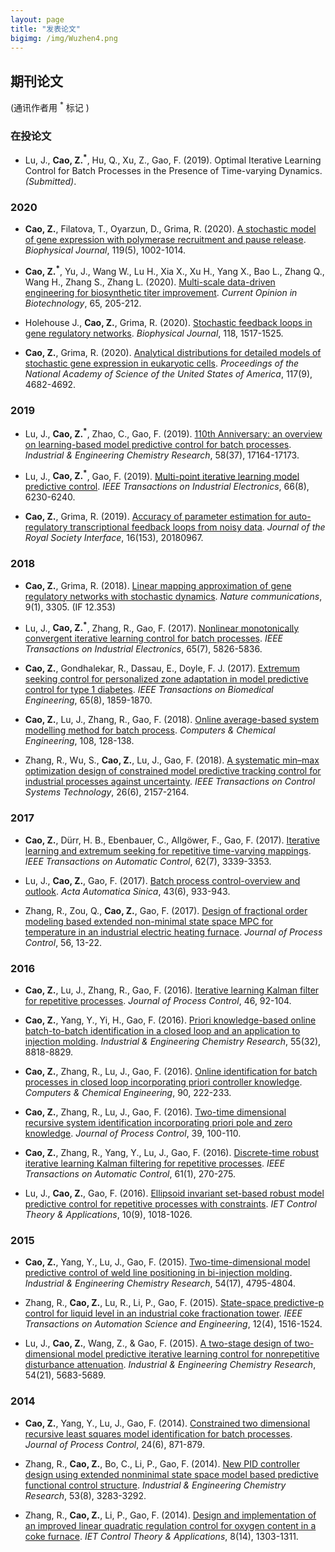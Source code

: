 ```yaml
---
layout: page
title: "发表论文"
bigimg: /img/Wuzhen4.png
---
```

## 期刊论文
(通讯作者用 <sup>*</sup> 标记 )

### 在投论文
* Lu, J., **Cao, Z.<sup>*</sup>**, Hu, Q., Xu, Z., Gao, F. (2019). Optimal Iterative Learning Control for Batch Processes in the Presence of Time-varying Dynamics. _(Submitted)_.

### 2020
* **Cao, Z.**, Filatova, T., Oyarzun, D., Grima, R. (2020). [A stochastic model of gene expression with polymerase recruitment and pause release](https://www.sciencedirect.com/science/article/abs/pii/S0006349520305841). _Biophysical Journal_, 119(5), 1002-1014.
* **Cao, Z.<sup>*</sup>**, Yu, J., Wang W., Lu H., Xia X., Xu H., Yang X., Bao L., Zhang Q., Wang H., Zhang S., Zhang L. (2020). [Multi-scale data-driven engineering for biosynthetic titer improvement](https://www.sciencedirect.com/science/article/pii/S0958166920300549). _Current Opinion in Biotechnology_, 65, 205-212.

* Holehouse J., **Cao, Z.**, Grima, R. (2020). [Stochastic feedback loops in gene regulatory networks](https://www.sciencedirect.com/science/article/abs/pii/S000634952030165X). _Biophysical Journal_, 118, 1517-1525.

* **Cao, Z.**, Grima, R. (2020). [Analytical distributions for detailed models of stochastic gene expression in eukaryotic cells](https://www.pnas.org/content/early/2020/02/11/1910888117). _Proceedings of the National Academy of Science of the United States of America_, 117(9), 4682-4692.

### 2019
* Lu, J., **Cao, Z.<sup>*</sup>**, Zhao, C., Gao, F. (2019). [110th Anniversary: an overview on learning-based model predictive control for batch processes](https://pubs.acs.org/doi/abs/10.1021/acs.iecr.9b02370). _Industrial & Engineering Chemistry Research_, 58(37), 17164-17173.
* Lu, J., **Cao, Z.<sup>*</sup>**, Gao, F. (2019). [Multi-point iterative learning model predictive control](https://ieeexplore.ieee.org/abstract/document/8482502). _IEEE Transactions on Industrial Electronics_, 66(8), 6230-6240.

* **Cao, Z.**, Grima, R. (2019). [Accuracy of parameter estimation for auto-regulatory transcriptional feedback loops from noisy data](https://royalsocietypublishing.org/doi/pdf/10.1098/rsif.2018.0967). _Journal of the Royal Society Interface_, 16(153), 20180967.

### 2018
* **Cao, Z.**, Grima, R. (2018). [Linear mapping approximation of gene regulatory networks with stochastic dynamics](https://www.nature.com/articles/s41467-018-05822-0.pdf). _Nature communications_, 9(1), 3305. (IF 12.353)

* Lu, J., **Cao, Z.<sup>*</sup>**, Zhang, R., Gao, F. (2017). [Nonlinear monotonically convergent iterative learning control for batch processes](https://ieeexplore.ieee.org/abstract/document/8186203). _IEEE Transactions on Industrial Electronics_, 65(7), 5826-5836.

* **Cao, Z.**, Gondhalekar, R., Dassau, E., Doyle, F. J. (2017). [Extremum seeking control for personalized zone adaptation in model predictive control for type 1 diabetes](https://ieeexplore.ieee.org/abstract/document/8194875). _IEEE Transactions on Biomedical Engineering_, 65(8), 1859-1870.

* **Cao, Z.**, Lu, J., Zhang, R., Gao, F. (2018). [Online average-based system modelling method for batch process](https://www.sciencedirect.com/science/article/pii/S0098135417303101). _Computers & Chemical Engineering_, 108, 128-138.

* Zhang, R., Wu, S., **Cao, Z.**, Lu, J., Gao, F. (2018). [A systematic min–max optimization design of constrained model predictive tracking control for industrial processes against uncertainty](https://ieeexplore.ieee.org/abstract/document/8036408). _IEEE Transactions on Control Systems Technology_, 26(6), 2157-2164.


### 2017
* **Cao, Z.**, Dürr, H. B., Ebenbauer, C., Allgöwer, F., Gao, F. (2017). [Iterative learning and extremum seeking for repetitive time-varying mappings](https://ieeexplore.ieee.org/abstract/document/7762820). _IEEE Transactions on Automatic Control_, 62(7), 3339-3353.

* Lu, J., **Cao, Z.**, Gao, F. (2017). [Batch process control-overview and outlook](https://docs.google.com/viewer?url=https://edwardcao3025.github.io/img/BatchProcessControl.pdf). _Acta Automatica Sinica_, 43(6), 933-943.

* Zhang, R., Zou, Q., **Cao, Z.**, Gao, F. (2017). [Design of fractional order modeling based extended non-minimal state space MPC for temperature in an industrial electric heating furnace](https://www.sciencedirect.com/science/article/pii/S0959152417300951). _Journal of Process Control_, 56, 13-22.

### 2016
* **Cao, Z.**, Lu, J., Zhang, R., Gao, F. (2016). [Iterative learning Kalman filter for repetitive processes](https://www.sciencedirect.com/science/article/pii/S0959152416301044). _Journal of Process Control_, 46, 92-104.

* **Cao, Z.**, Yang, Y., Yi, H., Gao, F. (2016). [Priori knowledge-based online batch-to-batch identification in a closed loop and an application to injection molding](https://pubs.acs.org/doi/abs/10.1021/acs.iecr.6b01900). _Industrial & Engineering Chemistry Research_, 55(32), 8818-8829.

* **Cao, Z.**, Zhang, R., Lu, J., Gao, F. (2016). [Online identification for batch processes in closed loop incorporating priori controller knowledge](https://www.sciencedirect.com/science/article/pii/S0098135416301211). _Computers & Chemical Engineering_, 90, 222-233.

* **Cao, Z.**, Zhang, R., Lu, J., Gao, F. (2016). [Two-time dimensional recursive system identification incorporating priori pole and zero knowledge](https://www.sciencedirect.com/science/article/pii/S0959152415002450). _Journal of Process Control_, 39, 100-110.

* **Cao, Z.**, Zhang, R., Yang, Y., Lu, J., Gao, F. (2016). [Discrete-time robust iterative learning Kalman filtering for repetitive processes](https://ieeexplore.ieee.org/abstract/document/7109128). _IEEE Transactions on Automatic Control_, 61(1), 270-275.

* Lu, J., **Cao, Z.**, Gao, F. (2016). [Ellipsoid invariant set-based robust model predictive control for repetitive processes with constraints](https://ieeexplore.ieee.org/document/7470427). _IET Control Theory & Applications_, 10(9), 1018-1026.

### 2015

* **Cao, Z.**, Yang, Y., Lu, J., Gao, F. (2015). [Two-time-dimensional model predictive control of weld line positioning in bi-injection molding](https://pubs.acs.org/doi/abs/10.1021/ie5041397). _Industrial & Engineering Chemistry Research_, 54(17), 4795-4804.

* Zhang, R., **Cao, Z.**, Lu, R., Li, P., Gao, F. (2015). [State-space predictive-p control for liquid level in an industrial coke fractionation tower](https://ieeexplore.ieee.org/abstract/document/6818446). _IEEE Transactions on Automation Science and Engineering_, 12(4), 1516-1524.

* Lu, J., **Cao, Z.**, Wang, Z., & Gao, F. (2015). [A two-stage design of two-dimensional model predictive iterative learning control for nonrepetitive disturbance attenuation](https://pubs.acs.org/doi/abs/10.1021/acs.iecr.5b01316). _Industrial & Engineering Chemistry Research_, 54(21), 5683-5689.

### 2014
* **Cao, Z.**, Yang, Y., Lu, J., Gao, F. (2014). [Constrained two dimensional recursive least squares model identification for batch processes](https://www.sciencedirect.com/science/article/pii/S095915241400095X). _Journal of Process Control_, 24(6), 871-879.

* Zhang, R., **Cao, Z.**, Bo, C., Li, P., Gao, F. (2014). [New PID controller design using extended nonminimal state space model based predictive functional control structure](https://pubs.acs.org/doi/abs/10.1021/ie403924p). _Industrial & Engineering Chemistry Research_, 53(8), 3283-3292.

* Zhang, R., **Cao, Z.**, Li, P., Gao, F. (2014). [Design and implementation of an improved linear quadratic regulation control for oxygen content in a coke furnace](https://ieeexplore.ieee.org/document/6892173). _IET Control Theory & Applications_, 8(14), 1303-1311.
